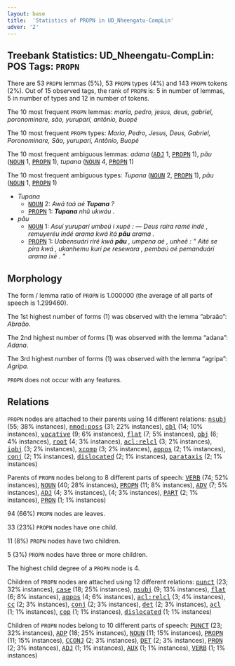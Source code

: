 ```yaml
---
layout: base
title:  'Statistics of PROPN in UD_Nheengatu-CompLin'
udver: '2'
---
```


## Treebank Statistics: UD_Nheengatu-CompLin: POS Tags: `PROPN`

There are 53 `PROPN` lemmas (5%), 53 `PROPN` types (4%) and 143 `PROPN` tokens (2%).
Out of 15 observed tags, the rank of `PROPN` is: 5 in number of lemmas, 5 in number of types and 12 in number of tokens.

The 10 most frequent `PROPN` lemmas: <em>maria, pedro, jesus, deus, gabriel, poronominare, são, yuruparí, antônio, buopé</em>

The 10 most frequent `PROPN` types:  <em>Maria, Pedro, Jesus, Deus, Gabriel, Poronominare, São, yuruparí, Antônio, Buopé</em>

The 10 most frequent ambiguous lemmas: <em>adana</em> (<tt><a href="yrl_complin-pos-ADJ.html">ADJ</a></tt> 1, <tt><a href="yrl_complin-pos-PROPN.html">PROPN</a></tt> 1), <em>pãu</em> (<tt><a href="yrl_complin-pos-NOUN.html">NOUN</a></tt> 1, <tt><a href="yrl_complin-pos-PROPN.html">PROPN</a></tt> 1), <em>tupana</em> (<tt><a href="yrl_complin-pos-NOUN.html">NOUN</a></tt> 4, <tt><a href="yrl_complin-pos-PROPN.html">PROPN</a></tt> 1)

The 10 most frequent ambiguous types:  <em>Tupana</em> (<tt><a href="yrl_complin-pos-NOUN.html">NOUN</a></tt> 2, <tt><a href="yrl_complin-pos-PROPN.html">PROPN</a></tt> 1), <em>pãu</em> (<tt><a href="yrl_complin-pos-NOUN.html">NOUN</a></tt> 1, <tt><a href="yrl_complin-pos-PROPN.html">PROPN</a></tt> 1)


* <em>Tupana</em>
  * <tt><a href="yrl_complin-pos-NOUN.html">NOUN</a></tt> 2: <em>Awá taá aé <b>Tupana</b> ?</em>
  * <tt><a href="yrl_complin-pos-PROPN.html">PROPN</a></tt> 1: <em><b>Tupana</b> nhũ ukwáu .</em>
* <em>pãu</em>
  * <tt><a href="yrl_complin-pos-NOUN.html">NOUN</a></tt> 1: <em>Asuí yuruparí umbeú i xupé : ― Deus raíra ramé indé , remuyeréu indé arama kwá itá <b>pãu</b> arama .</em>
  * <tt><a href="yrl_complin-pos-PROPN.html">PROPN</a></tt> 1: <em>Uabensuári riré kwá <b>pãu</b> , umpena aé , unheẽ : " Aité se pira kwá , ukanhemu kurí pe resewara , pembaú aé pemanduári arama ixé . "</em>

## Morphology

The form / lemma ratio of `PROPN` is 1.000000 (the average of all parts of speech is 1.299460).

The 1st highest number of forms (1) was observed with the lemma “abraão”: <em>Abraão</em>.

The 2nd highest number of forms (1) was observed with the lemma “adana”: <em>Adana</em>.

The 3rd highest number of forms (1) was observed with the lemma “agripa”: <em>Agripa</em>.

`PROPN` does not occur with any features.


## Relations

`PROPN` nodes are attached to their parents using 14 different relations: <tt><a href="yrl_complin-dep-nsubj.html">nsubj</a></tt> (55; 38% instances), <tt><a href="yrl_complin-dep-nmod-poss.html">nmod:poss</a></tt> (31; 22% instances), <tt><a href="yrl_complin-dep-obl.html">obl</a></tt> (14; 10% instances), <tt><a href="yrl_complin-dep-vocative.html">vocative</a></tt> (9; 6% instances), <tt><a href="yrl_complin-dep-flat.html">flat</a></tt> (7; 5% instances), <tt><a href="yrl_complin-dep-obj.html">obj</a></tt> (6; 4% instances), <tt><a href="yrl_complin-dep-root.html">root</a></tt> (4; 3% instances), <tt><a href="yrl_complin-dep-acl-relcl.html">acl:relcl</a></tt> (3; 2% instances), <tt><a href="yrl_complin-dep-iobj.html">iobj</a></tt> (3; 2% instances), <tt><a href="yrl_complin-dep-xcomp.html">xcomp</a></tt> (3; 2% instances), <tt><a href="yrl_complin-dep-appos.html">appos</a></tt> (2; 1% instances), <tt><a href="yrl_complin-dep-conj.html">conj</a></tt> (2; 1% instances), <tt><a href="yrl_complin-dep-dislocated.html">dislocated</a></tt> (2; 1% instances), <tt><a href="yrl_complin-dep-parataxis.html">parataxis</a></tt> (2; 1% instances)

Parents of `PROPN` nodes belong to 8 different parts of speech: <tt><a href="yrl_complin-pos-VERB.html">VERB</a></tt> (74; 52% instances), <tt><a href="yrl_complin-pos-NOUN.html">NOUN</a></tt> (40; 28% instances), <tt><a href="yrl_complin-pos-PROPN.html">PROPN</a></tt> (11; 8% instances), <tt><a href="yrl_complin-pos-ADV.html">ADV</a></tt> (7; 5% instances), <tt><a href="yrl_complin-pos-ADJ.html">ADJ</a></tt> (4; 3% instances),  (4; 3% instances), <tt><a href="yrl_complin-pos-PART.html">PART</a></tt> (2; 1% instances), <tt><a href="yrl_complin-pos-PRON.html">PRON</a></tt> (1; 1% instances)

94 (66%) `PROPN` nodes are leaves.

33 (23%) `PROPN` nodes have one child.

11 (8%) `PROPN` nodes have two children.

5 (3%) `PROPN` nodes have three or more children.

The highest child degree of a `PROPN` node is 4.

Children of `PROPN` nodes are attached using 12 different relations: <tt><a href="yrl_complin-dep-punct.html">punct</a></tt> (23; 32% instances), <tt><a href="yrl_complin-dep-case.html">case</a></tt> (18; 25% instances), <tt><a href="yrl_complin-dep-nsubj.html">nsubj</a></tt> (9; 13% instances), <tt><a href="yrl_complin-dep-flat.html">flat</a></tt> (6; 8% instances), <tt><a href="yrl_complin-dep-appos.html">appos</a></tt> (4; 6% instances), <tt><a href="yrl_complin-dep-acl-relcl.html">acl:relcl</a></tt> (3; 4% instances), <tt><a href="yrl_complin-dep-cc.html">cc</a></tt> (2; 3% instances), <tt><a href="yrl_complin-dep-conj.html">conj</a></tt> (2; 3% instances), <tt><a href="yrl_complin-dep-det.html">det</a></tt> (2; 3% instances), <tt><a href="yrl_complin-dep-acl.html">acl</a></tt> (1; 1% instances), <tt><a href="yrl_complin-dep-cop.html">cop</a></tt> (1; 1% instances), <tt><a href="yrl_complin-dep-dislocated.html">dislocated</a></tt> (1; 1% instances)

Children of `PROPN` nodes belong to 10 different parts of speech: <tt><a href="yrl_complin-pos-PUNCT.html">PUNCT</a></tt> (23; 32% instances), <tt><a href="yrl_complin-pos-ADP.html">ADP</a></tt> (18; 25% instances), <tt><a href="yrl_complin-pos-NOUN.html">NOUN</a></tt> (11; 15% instances), <tt><a href="yrl_complin-pos-PROPN.html">PROPN</a></tt> (11; 15% instances), <tt><a href="yrl_complin-pos-CCONJ.html">CCONJ</a></tt> (2; 3% instances), <tt><a href="yrl_complin-pos-DET.html">DET</a></tt> (2; 3% instances), <tt><a href="yrl_complin-pos-PRON.html">PRON</a></tt> (2; 3% instances), <tt><a href="yrl_complin-pos-ADJ.html">ADJ</a></tt> (1; 1% instances), <tt><a href="yrl_complin-pos-AUX.html">AUX</a></tt> (1; 1% instances), <tt><a href="yrl_complin-pos-VERB.html">VERB</a></tt> (1; 1% instances)

